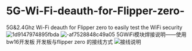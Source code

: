 # 5G-Wi-Fi-deauth-for-Flipper-zero-
5G&amp;2.4Ghz Wi-Fi deauth for Flipper zero to easily test the WiFi security
![1d9147974895fbda](https://github.com/user-attachments/assets/601c158e-45fd-4cae-9e4a-a27af5239699)
![-af7528848c49a05](https://github.com/user-attachments/assets/3fc21594-5b9c-42a3-9ce6-93d0879c79d6)
5GWiFi模块焊接说明——使用bw16开发板
开发板与flipper zero 的接线方式
![接线说明](https://github.com/user-attachments/assets/df492188-4fcd-42d7-925c-7ee785cf21a3)
